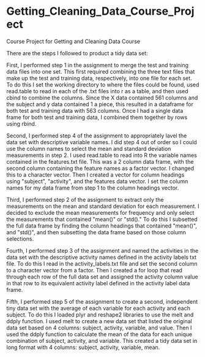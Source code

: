 # Getting_Cleaning_Data_Course_Project
Course Project for Getting and Cleaning Data Course

There are the steps I followed to product a tidy data set:

First, I performed step 1 in the assignment to merge the test and training data files into one set. This first required combining the three text files that make up the test and training data, respectively, into one file for each set. To do this I set the working directory to where the files could be found, used read.table to read in each of the .txt files into r as a table, and then used cbind to combine the columns. Since the X data contained 561 columns and the subject and y data contained 1 a piece, this resulted in a dataframe for both test and training data with 563 columns. Once I had a single data frame for both test and training data, I combined them together by rows using rbind.

Second, I performed step 4 of the assignment to appropriately lavel the data set with descriptive variable names. I did step 4 out of order so I could use the column names to select the mean and standard deviation measurements in step 2. I used read.table to read into R the variable names contained in the features.txt file. This was a 2 column data frame, with the second column containing the feature names as a factor vector. I changed this to a character vector. Then I created a vector for column headings using "subject", "activity", and the features data vector. I set the column names for my data frame from step 1 to the column headings vector.

Third, I performed step 2 of the assignment to extract only the measurements on the mean and standard deviation for each measurement. I decided to exclude the mean measurements for frequency and only select the measurements that contained "mean()" or "std()." To do this I subsetted the full data frame by finding the column headings that contained "mean()", and "std()", and then subsetting the data frame based on those column selections. 

Fourth, I performed step 3 of the assignment and named the activities in the data set with the descriptive activity names defined in the activity labels txt file. To do this I read in the activity_labels.txt file and set the second column to a character vector from a factor. Then I created a for loop that read through each row of the full data set and assigned the activity column value in that row to its equivalent activity label defined in the activity label data frame. 

Fifth, I performed step 5 of the assignment to create a second, independent tiny data set with the average of each variable for each activity and each subject. To do this I loaded plyr and reshape2 libraries to use the melt and ddply function. I used melt to create a new data set that listed the original data set based on 4 columns: subject, activity, variable, and value. Then I used the ddply function to calculate the mean of the data for each unique combination of subject, activity, and variable. This created a tidy data set in long format with 4 columns: subject, activity, variable, mean.
